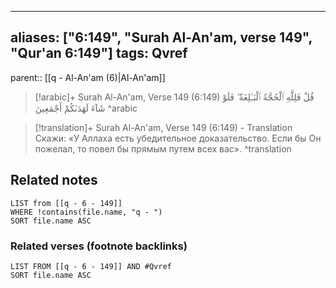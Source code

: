 
---
aliases: ["6:149", "Surah Al-An'am, verse 149", "Qur'an 6:149"]
tags: Qvref
---

parent:: [[q - Al-An'am (6)|Al-An'am]]

> [!arabic]+ Surah Al-An'am, Verse 149 (6:149)
> <span class="quran-arabic">قُلْ فَلِلَّهِ ٱلْحُجَّةُ ٱلْبَـٰلِغَةُ ۖ فَلَوْ شَآءَ لَهَدَىٰكُمْ أَجْمَعِينَ</span>
^arabic

> [!translation]+ Surah Al-An'am, Verse 149 (6:149) - Translation
> Скажи: «У Аллаха есть убедительное доказательство. Если бы Он пожелал, то повел бы прямым путем всех вас».
^translation



## Related notes
```dataview
LIST from [[q - 6 - 149]]
WHERE !contains(file.name, "q - ")
SORT file.name ASC
```

### Related verses (footnote backlinks)
```dataview
LIST FROM [[q - 6 - 149]] AND #Qvref
SORT file.name ASC
```

